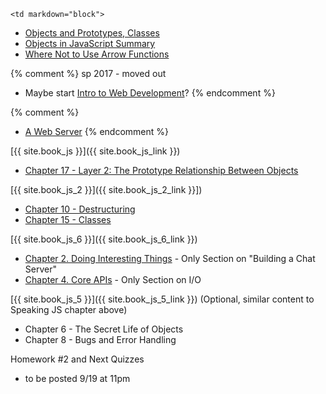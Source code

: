 	<td markdown="block">

* [Objects and Prototypes, Classes](slides/05/prototypes.html)
* [Objects in JavaScript Summary](slides/05/objects-review.html)
* [Where Not to Use Arrow Functions](slides/05/not-arrow.html)


{% comment %}
sp 2017 - moved out
* Maybe start [Intro to Web Development](slides/05/web.html)?
{% endcomment %}






{% comment %}
* [A Web Server](slides/05/server.html)
{% endcomment %}

</td>
	<td markdown="block">

[{{ site.book_js }}]({{ site.book_js_link }})

* [Chapter 17 -  Layer 2: The Prototype Relationship Between Objects](http://speakingjs.com/es5/ch17.html#prototype_relationship)

[{{ site.book_js_2 }}]({{ site.book_js_2_link }}])

* [Chapter 10 - Destructuring](http://exploringjs.com/es6/ch_destructuring.html)
* [Chapter 15 - Classes](http://exploringjs.com/es6/ch_classes.html)

[{{ site.book_js_6 }}]({{ site.book_js_6_link }})

* [Chapter 2. Doing Interesting Things](http://chimera.labs.oreilly.com/books/1234000001808/ch02.html) - Only Section on "Building a Chat Server"
* [Chapter 4. Core APIs](http://chimera.labs.oreilly.com/books/1234000001808/ch04.html#chap6_id35817215) - Only Section on I/O

[{{ site.book_js_5 }}]({{ site.book_js_5_link }}) (Optional, similar content to Speaking JS chapter above)

* Chapter 6 - The Secret Life of Objects
* Chapter 8 - Bugs and Error Handling 

</td>
	<td markdown="block">
Homework #2 and Next Quizzes

* to be posted 9/19 at 11pm
</td>
